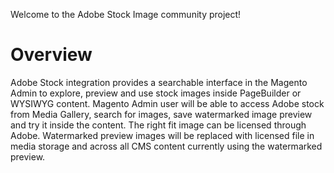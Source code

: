 Welcome to the Adobe Stock Image community project!

# Overview

Adobe Stock integration provides a searchable interface in the Magento Admin to explore, preview and use stock images inside PageBuilder or WYSIWYG content. Magento Admin user will be able to access Adobe stock from Media Gallery, search for images, save watermarked image preview and try it inside the content. The right fit image can be licensed through Adobe. Watermarked preview images will be replaced with licensed file in media storage and across all CMS content currently using the watermarked preview.

